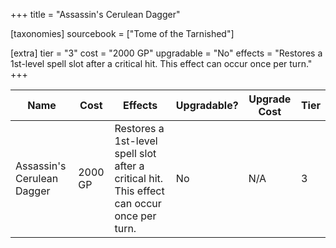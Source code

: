 +++
title = "Assassin's Cerulean Dagger"

[taxonomies]
sourcebook = ["Tome of the Tarnished"]

[extra]
tier = "3"
cost = "2000 GP"
upgradable = "No"
effects = "Restores a 1st-level spell slot after a critical hit. This effect can occur once per turn."
+++

| Name                          | Cost    | Effects                                                                                           | Upgradable? | Upgrade Cost | Tier |
| ----------------------------- | ------- | ----------------------------------------------------------------------------------------------- | ----------- | ------------ | ---- |
| Assassin's Cerulean Dagger | 2000 GP | Restores a 1st-level spell slot after a critical hit. This effect can occur once per turn. | No | N/A | 3 |
